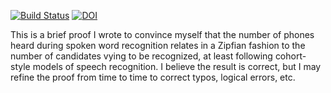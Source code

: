 [![Build Status](https://travis-ci.com/maetshju/prefix-length-zipf.svg?branch=master)](https://travis-ci.com/maetshju/prefix-length-zipf) [![DOI](https://zenodo.org/badge/260364552.svg)](https://zenodo.org/badge/latestdoi/260364552)

This is a brief proof I wrote to convince myself that the number of phones heard during spoken word recognition relates in a Zipfian fashion to the number of candidates vying to be recognized, at least following cohort-style models of speech recognition. I believe the result is correct, but I may refine the proof from time to time to correct typos, logical errors, etc.
